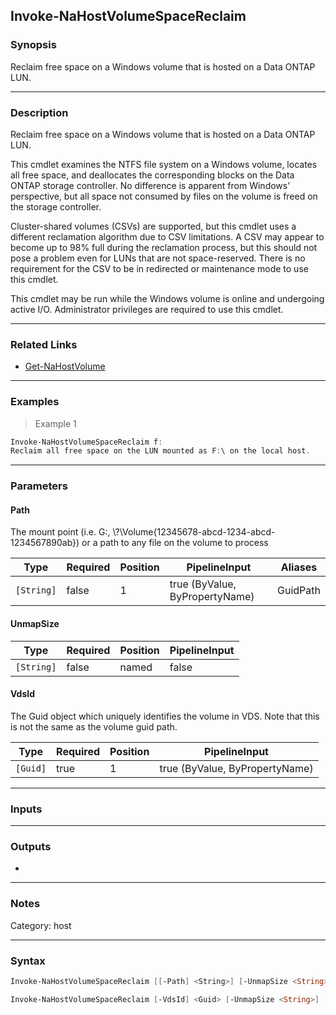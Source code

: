 Invoke-NaHostVolumeSpaceReclaim
-------------------------------

### Synopsis
Reclaim free space on a Windows volume that is hosted on a Data ONTAP LUN.

---

### Description

Reclaim free space on a Windows volume that is hosted on a Data ONTAP LUN.

This cmdlet examines the NTFS file system on a Windows volume, locates all free space, and deallocates the corresponding blocks on the Data ONTAP storage controller.  No difference is apparent from Windows' perspective, but all space not consumed by files on the volume is freed on the storage controller.

Cluster-shared volumes (CSVs) are supported, but this cmdlet uses a different reclamation algorithm due to CSV limitations.  A CSV may appear to become up to 98% full during the reclamation process, but this should not pose a problem even for LUNs that are not space-reserved.  There is no requirement for the CSV to be in redirected or maintenance mode to use this cmdlet.

This cmdlet may be run while the Windows volume is online and undergoing active I/O.  Administrator privileges are required to use this cmdlet.

---

### Related Links
* [Get-NaHostVolume](Get-NaHostVolume)

---

### Examples
> Example 1

```PowerShell
Invoke-NaHostVolumeSpaceReclaim f:
Reclaim all free space on the LUN mounted as F:\ on the local host.
```

---

### Parameters
#### **Path**
The mount point (i.e. G:, \\?\Volume{12345678-abcd-1234-abcd-1234567890ab}\) or a path to any file on the volume to process

|Type      |Required|Position|PipelineInput                 |Aliases |
|----------|--------|--------|------------------------------|--------|
|`[String]`|false   |1       |true (ByValue, ByPropertyName)|GuidPath|

#### **UnmapSize**

|Type      |Required|Position|PipelineInput|
|----------|--------|--------|-------------|
|`[String]`|false   |named   |false        |

#### **VdsId**
The Guid object which uniquely identifies the volume in VDS.  Note that this is not the same as the volume guid path.

|Type    |Required|Position|PipelineInput                 |
|--------|--------|--------|------------------------------|
|`[Guid]`|true    |1       |true (ByValue, ByPropertyName)|

---

### Inputs

---

### Outputs
* 

---

### Notes
Category: host

---

### Syntax
```PowerShell
Invoke-NaHostVolumeSpaceReclaim [[-Path] <String>] [-UnmapSize <String>] [<CommonParameters>]
```
```PowerShell
Invoke-NaHostVolumeSpaceReclaim [-VdsId] <Guid> [-UnmapSize <String>] [<CommonParameters>]
```
